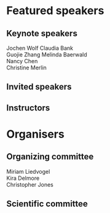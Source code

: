 # Featured speakers

## Keynote speakers

Jochen Wolf
Claudia Bank         
Guojie Zhang
Melinda Baerwald     
Nancy Chen      
Christine Merlin

## Invited speakers


## Instructors


# Organisers


## Organizing committee

Miriam Liedvogel  
Kira Delmore  
Christopher Jones

## Scientific committee
